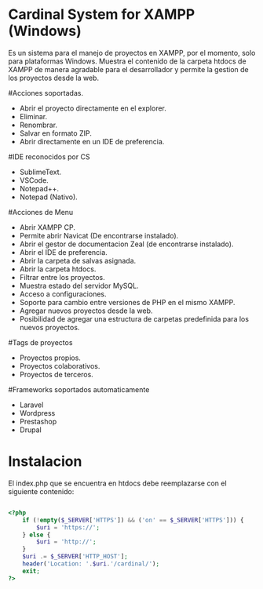 # Cardinal System for XAMPP (Windows)

Es un sistema para el manejo de proyectos en XAMPP, por el momento, solo para plataformas Windows. Muestra el contenido de la carpeta htdocs de XAMPP de manera agradable para el desarrollador y permite la gestion de los proyectos desde la web.

#Acciones soportadas.
 -  Abrir el proyecto directamente en el explorer.
 -  Eliminar.
 -  Renombrar.
 -  Salvar en formato ZIP.
 -  Abrir directamente en un IDE de preferencia.

#IDE reconocidos por CS
 -  SublimeText.
 -  VSCode.
 -  Notepad++.
 -  Notepad (Nativo).

#Acciones de Menu

 -  Abrir XAMPP CP.
 -  Permite abrir Navicat (De encontrarse instalado).
 -  Abrir el gestor de documentacion Zeal (de encontrarse instalado).
 -  Abrir el IDE de preferencia.
 -  Abrir la carpeta de salvas asignada.
 -  Abrir la carpeta htdocs.
 -  Filtrar entre los proyectos.
 -  Muestra estado del servidor MySQL.
 -  Acceso a configuraciones.
 -  Soporte para cambio entre versiones de PHP en el mismo XAMPP.
 -  Agregar nuevos proyectos desde la web.
 -  Posibilidad de agregar una estructura de carpetas predefinida para los nuevos proyectos.

#Tags de proyectos
 -  Proyectos propios.
 -  Proyectos colaborativos.
 -  Proyectos de terceros.

#Frameworks soportados automaticamente
 -  Laravel
 -  Wordpress
 -  Prestashop
 -  Drupal

# Instalacion
El index.php que se encuentra en htdocs debe reemplazarse con el siguiente contenido:

```php

<?php
	if (!empty($_SERVER['HTTPS']) && ('on' == $_SERVER['HTTPS'])) {
		$uri = 'https://';
	} else {
		$uri = 'http://';
	}
	$uri .= $_SERVER['HTTP_HOST'];
	header('Location: '.$uri.'/cardinal/');
	exit;
?>

```
